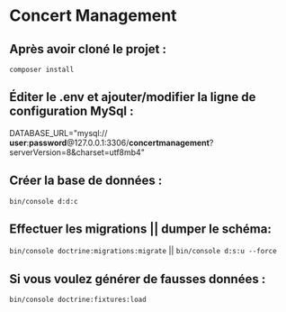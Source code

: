 # Concert Management

## Après avoir cloné le projet :

`composer install`

## Éditer le .env et ajouter/modifier la ligne de configuration MySql :

DATABASE_URL="mysql:// **user**:**password**@127.0.0.1:3306/**concertmanagement**?serverVersion=8&charset=utf8mb4"

## Créer la base de données :

`bin/console d:d:c`

## Effectuer les migrations || dumper le schéma:

`bin/console doctrine:migrations:migrate` || `bin/console d:s:u --force`

## Si vous voulez générer de fausses données :

`bin/console doctrine:fixtures:load`
